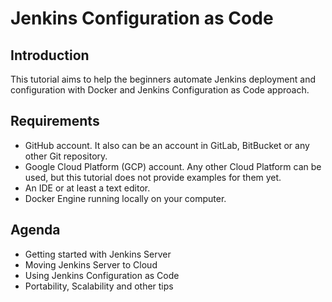# Jenkins Configuration as Code
## Introduction
This tutorial aims to help the beginners automate Jenkins deployment and configuration with Docker and Jenkins Configuration as Code approach.

## Requirements
* GitHub account. It also can be an account in GitLab, BitBucket or any other Git repository.
* Google Cloud Platform (GCP) account. Any other Cloud Platform can be used, but this tutorial does not provide examples for them yet.
* An IDE or at least a text editor.
* Docker Engine running locally on your computer.

## Agenda
* Getting started with Jenkins Server
* Moving Jenkins Server to Cloud
* Using Jenkins Configuration as Code
* Portability, Scalability and other tips